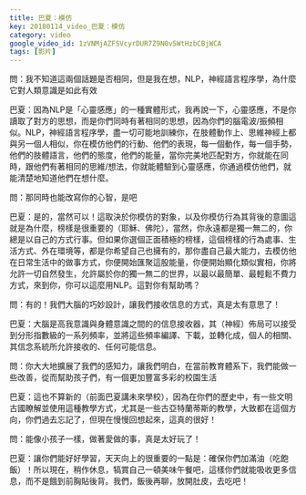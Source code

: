 ```yaml
---
title: 巴夏：模仿
key: 20180114_video_巴夏：模仿
category: video
google_video_id: 1zVNMjAZFSVcyrDUR7Z9N0v5WtHzbCBjWCA
tags: [影片]
---
```


問：我不知道這兩個話題是否相同，但是我在想，NLP，神經語言程序學，為什麼它對人類意識是如此有效

巴夏：因為NLP是「心靈感應」的一種實體形式，我再說一下，心靈感應，不是你讀取了對方的思想，而是你們同時有著相同的思想，因為你們的腦電波/振頻相似。NLP，神經語言程序學，盡一切可能地訓練你，在肢體動作上、思維神經上都與另一個人相似，你在模仿他們的行動、他們的表現，每一個動作，每一個手勢，他們的肢體語言，他們的態度，他們的能量，當你完美地匹配對方，你就能在同時，跟他們有著相同的思維/想法，你就能體驗到心靈感應，你通過模仿他們，就能清楚地知道他們在想什麼。

問：那同時也能改寫你的心智，是吧

巴夏：是的，當然可以！這取決於你模仿的對象，以及你模仿行為其背後的意圖這就是為什麼，榜樣是很重要的（耶穌、佛陀），當然，你永遠都是獨一無二的，你總是以自己的方式行事。但如果你選個正面積極的榜樣，這個榜樣的行為處事、生活方式、外在環境等，都是你希望自己也擁有的，那你盡自己最大能力，去模仿他在日常生活中的做事方式，你便開始匯聚這股能量，你便開始顯化類似實相，你將允許一切自然發生，允許屬於你的獨一無二的世界，以最以最簡單、最輕鬆不費力方式，來到你，你可以這麼用NLP。這對你有幫助嗎？

問：有的！我們大腦的巧妙設計，讓我們接收信息的方式，真是太有意思了！

巴夏：大腦是高我意識與身體意識之間的的信息接收器，其（神經）佈局可以接受到分形指數級的一系列頻率，並將這些頻率編譯、下載，並轉化成，個人的相關、其信念系統所允許接收的、任何可能信息。

問：你大大地擴展了我們的感知力，讓我們明白，在當前教育體系下，我們能做一些改善，從而幫助孩子們，有一個更加豐富多彩的校園生活

巴夏：這也不算新的（前面巴夏講未來學校），因為在你們的歷史中，有一些文明古國瞭解並使用這種教學方式，尤其是一些古亞特蘭蒂斯的教學，大致都在這個方向，你們過去忘記了，但現在慢慢回想起來，這真的很好！

問：能像小孩子一樣，做著愛做的事，真是太好玩了！

巴夏：讓你們能好好學習，天天向上的很重要的一點是：確保你們加滿油（吃飽飯）！所以現在，稍作休息，犒賞自己一頓美味午餐吧，這樣你們就能吸收更多信息，而不是餓到前胸貼後背。我們，飯後再聊，放開肚皮，去吃吧！
